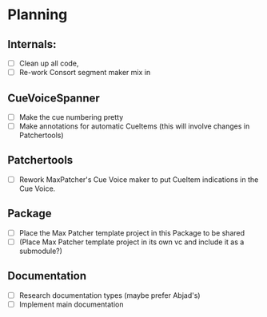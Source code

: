 # Planning

## Internals:
- [ ] Clean up all code,
- [ ] Re-work Consort segment maker mix in

## CueVoiceSpanner
- [ ] Make the cue numbering pretty
- [ ] Make annotations for automatic CueItems (this will involve changes in Patchertools)

## Patchertools
- [ ] Rework MaxPatcher's Cue Voice maker to put CueItem indications in the Cue Voice.

## Package
- [ ] Place the Max Patcher template project in this Package to be shared
- [ ] (Place Max Patcher template project in its own vc and include it as a submodule?)

## Documentation
- [ ] Research documentation types (maybe prefer Abjad's)
- [ ] Implement main documentation

